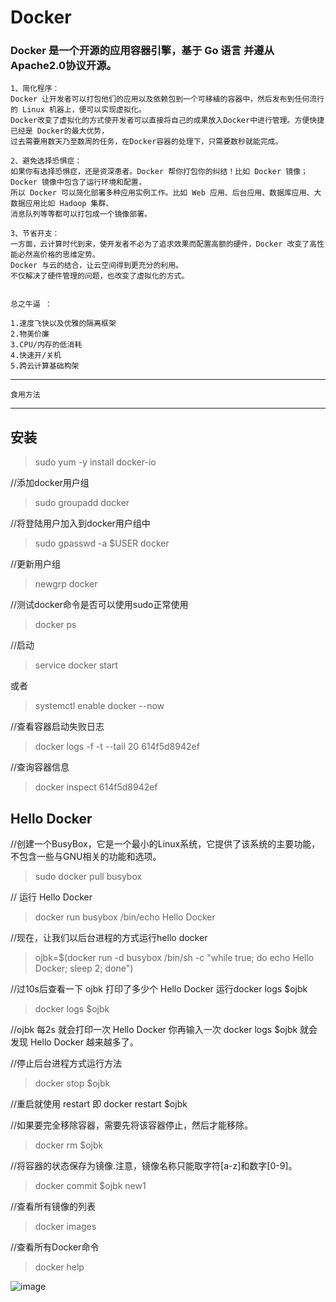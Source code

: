# Docker 
### Docker 是一个开源的应用容器引擎，基于 Go 语言 并遵从Apache2.0协议开源。
	
	1、简化程序：
	Docker 让开发者可以打包他们的应用以及依赖包到一个可移植的容器中，然后发布到任何流行的 Linux 机器上，便可以实现虚拟化。
	Docker改变了虚拟化的方式使开发者可以直接将自己的成果放入Docker中进行管理。方便快捷已经是 Docker的最大优势，
	过去需要用数天乃至数周的任务，在Docker容器的处理下，只需要数秒就能完成。

	2、避免选择恐惧症：
	如果你有选择恐惧症，还是资深患者。Docker 帮你打包你的纠结！比如 Docker 镜像；Docker 镜像中包含了运行环境和配置，
	所以 Docker 可以简化部署多种应用实例工作。比如 Web 应用、后台应用、数据库应用、大数据应用比如 Hadoop 集群、
	消息队列等等都可以打包成一个镜像部署。

	3、节省开支：
	一方面，云计算时代到来，使开发者不必为了追求效果而配置高额的硬件，Docker 改变了高性能必然高价格的思维定势。
	Docker 与云的结合，让云空间得到更充分的利用。
	不仅解决了硬件管理的问题，也改变了虚拟化的方式。

	
	总之牛逼 ：

	1.速度飞快以及优雅的隔离框架
	2.物美价廉
	3.CPU/内存的低消耗
	4.快速开/关机
	5.跨云计算基础构架


----------------------------
	食用方法          
----------------------------

## 安装

>sudo yum -y install docker-io

//添加docker用户组

>sudo groupadd docker

//将登陆用户加入到docker用户组中     

>sudo gpasswd -a $USER docker 

//更新用户组    

>newgrp docker  

//测试docker命令是否可以使用sudo正常使用   

>docker ps    

//启动
>service docker start

或者

>systemctl enable docker --now


//查看容器启动失败日志
>docker logs -f -t --tail 20 614f5d8942ef

//查询容器信息
> docker inspect 614f5d8942ef

## Hello Docker

//创建一个BusyBox，它是一个最小的Linux系统，它提供了该系统的主要功能，不包含一些与GNU相关的功能和选项。
>sudo docker pull busybox

// 运行 Hello Docker
>docker run busybox /bin/echo Hello Docker
	
//现在，让我们以后台进程的方式运行hello docker
>ojbk=$(docker run -d busybox /bin/sh -c "while true; do echo Hello Docker; sleep 2; done")

//过10s后查看一下 ojbk 打印了多少个 Hello Docker 运行docker logs $ojbk
>docker logs $ojbk

//ojbk 每2s 就会打印一次 Hello Docker 你再输入一次 docker logs $ojbk 就会发现 Hello Docker 越来越多了。

//停止后台进程方式运行方法 
>docker stop $ojbk

//重启就使用 restart 即 docker restart $ojbk

//如果要完全移除容器，需要先将该容器停止，然后才能移除。
>docker rm $ojbk

//将容器的状态保存为镜像.注意，镜像名称只能取字符[a-z]和数字[0-9]。
>docker commit $ojbk new1

//查看所有镜像的列表
>docker images

//查看所有Docker命令
>docker help

![image](http://wx1.sinaimg.cn/mw690/0060lm7Tly1ftvkcuq4kvg300u00umx0.gif)
	 
	